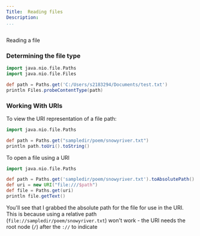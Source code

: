 ```yaml
---
Title:	Reading files
Description:	
...
```





## 


<code-file url="src/BasicRead.groovy"><figcaption>
Reading a file
</figcaption></code-file>


### Determining the file type
```groovy
import java.nio.file.Paths
import java.nio.file.Files

def path = Paths.get('C:/Users/s2183294/Documents/test.txt')
println Files.probeContentType(path)
```

### Working With URIs

To view the URI representation of a file path:

```groovy
import java.nio.file.Paths

def path = Paths.get("sampledir/poem/snowyriver.txt")
println path.toUri().toString()
```

To open a file using a URI

```groovy
import java.nio.file.Paths

def path = Paths.get('sampledir/poem/snowyriver.txt').toAbsolutePath()
def uri = new URI("file:///$path")
def file = Paths.get(uri)
println file.getText()
```

You'll see that I grabbed the absolute path for the file for use in the URI. This is because using a relative path (`file://sampledir/poem/snowyriver.txt`) won't work - the URI needs the root node (`/`) after the `://` to indicate 